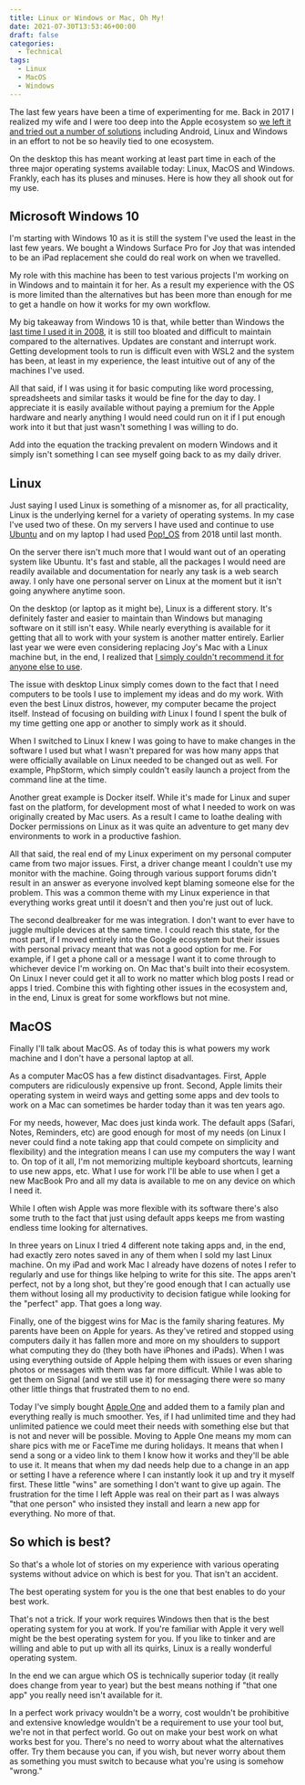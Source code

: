 ```yaml
---
title: Linux or Windows or Mac, Oh My!
date: 2021-07-30T13:53:46+00:00
draft: false
categories:
  - Technical
tags:
  - Linux
  - MacOS
  - Windows
---
```


The last few years have been a time of experimenting for me. Back in 2017 I realized my wife and I were too deep into the Apple ecosystem so [we left it and tried out a number of solutions][1] including Android, Linux and Windows in an effort to not be so heavily tied to one ecosystem.

On the desktop this has meant working at least part time in each of the three major operating systems available today: Linux, MacOS and Windows. Frankly, each has its pluses and minuses. Here is how they all shook out for my use.

## Microsoft Windows 10

I'm starting with Windows 10 as it is still the system I've used the least in the last few years. We bought a Windows Surface Pro for Joy that was intended to be an iPad replacement she could do real work on when we travelled.

My role with this machine has been to test various projects I'm working on in Windows and to maintain it for her. As a result my experience with the OS is more limited than the alternatives but has been more than enough for me to get a handle on how it works for my own workflow.

My big takeaway from Windows 10 is that, while better than Windows the [last time I used it in 2008][2], it is still too bloated and difficult to maintain compared to the alternatives. Updates are constant and interrupt work. Getting development tools to run is difficult even with WSL2 and the system has been, at least in my experience, the least intuitive out of any of the machines I've used.

All that said, if I was using it for basic computing like word processing, spreadsheets and similar tasks it would be fine for the day to day. I appreciate it is easily available without paying a premium for the Apple hardware and nearly anything I would need could run on it if I put enough work into it but that just wasn't something I was willing to do.

Add into the equation the tracking prevalent on modern Windows and it simply isn't something I can see myself going back to as my daily driver.

## Linux

Just saying I used Linux is something of a misnomer as, for all practicality, Linux is the underlying kernel for a variety of operating systems. In my case I've used two of these. On my servers I have used and continue to use [Ubuntu][3] and on my laptop I had used [Pop!_OS][4] from 2018 until last month.

On the server there isn't much more that I would want out of an operating system like Ubuntu. It's fast and stable, all the packages I would need are readily available and documentation for nearly any task is a web search away. I only have one personal server on Linux at the moment but it isn't going anywhere anytime soon.

On the desktop (or laptop as it might be), Linux is a different story. It's definitely faster and easier to maintain than Windows but managing software on it still isn't easy. While nearly everything is available for it getting that all to work with your system is another matter entirely. Earlier last year we were even considering replacing Joy's Mac with a Linux machine but, in the end, I realized that [I simply couldn't recommend it for anyone else to use][5].

The issue with desktop Linux simply comes down to the fact that I need computers to be tools I use to implement my ideas and do my work. With even the best Linux distros, however, my computer became the project itself. Instead of focusing on building _with_ Linux I found I spent the bulk of my time getting one app or another to simply work as it should.

When I switched to Linux I knew I was going to have to make changes in the software I used but what I wasn't prepared for was how many apps that were officially available on Linux needed to be changed out as well. For example, PhpStorm, which simply couldn't easily launch a project from the command line at the time.

Another great example is Docker itself. While it's made for Linux and super fast on the platform, for development most of what I needed to work on was originally created by Mac users. As a result I came to loathe dealing with Docker permissions on Linux as it was quite an adventure to get many dev environments to work in a productive fashion.

All that said, the real end of my Linux experiment on my personal computer came from two major issues. First, a driver change meant I couldn't use my monitor with the machine. Going through various support forums didn't result in an answer as everyone involved kept blaming someone else for the problem. This was a common theme with my Linux experience in that everything works great until it doesn't and then you're just out of luck.

The second dealbreaker for me was integration. I don't want to ever have to juggle multiple devices at the same time. I could reach this state, for the most part, if I moved entirely into the Google ecosystem but their issues with personal privacy meant that was not a good option for me. For example, if I get a phone call or a message I want it to come through to whichever device I'm working on. On Mac that's built into their ecosystem. On Linux I never could get it all to work no matter which blog posts I read or apps I tried. Combine this with fighting other issues in the ecosystem and, in the end, Linux is great for some workflows but not mine.

## MacOS

Finally I'll talk about MacOS. As of today this is what powers my work machine and I don't have a personal laptop at all.

As a computer MacOS has a few distinct disadvantages. First, Apple computers are ridiculously expensive up front. Second, Apple limits their operating system in weird ways and getting some apps and dev tools to work on a Mac can sometimes be harder today than it was ten years ago.

For my needs, however, Mac does just kinda work. The default apps (Safari, Notes, Reminders, etc) are good enough for most of my needs (on Linux I never could find a note taking app that could compete on simplicity and flexibility) and the integration means I can use my computers the way I want to. On top of it all, I'm not memorizing multiple keyboard shortcuts, learning to use new apps, etc. What I use for work I'll be able to use when I get a new MacBook Pro and all my data is available to me on any device on which I need it.

While I often wish Apple was more flexible with its software there's also some truth to the fact that just using default apps keeps me from wasting endless time looking for alternatives.

In three years on Linux I tried 4 different note taking apps and, in the end, had exactly zero notes saved in any of them when I sold my last Linux machine. On my iPad and work Mac I already have dozens of notes I refer to regularly and use for things like helping to write for this site. The apps aren't perfect, not by a long shot, but they're good enough that I can actually use them without losing all my productivity to decision fatigue while looking for the "perfect" app. That goes a long way.

Finally, one of the biggest wins for Mac is the family sharing features. My parents have been on Apple for years. As they've retired and stopped using computers daily it has fallen more and more on my shoulders to support what computing they do (they both have iPhones and iPads). When I was using everything outside of Apple helping them with issues or even sharing photos or messages with them was far more difficult. While I was able to get them on Signal (and we still use it) for messaging there were so many other little things that frustrated them to no end.

Today I've simply bought [Apple One][6] and added them to a family plan and everything really is much smoother. Yes, if I had unlimited time and they had unlimited patience we could meet their needs with something else but that is not and never will be possible. Moving to Apple One means my mom can share pics with me or FaceTime me during holidays. It means that when I send a song or a video link to them I know how it works and they'll be able to use it. It means that when my dad needs help due to a change in an app or setting I have a reference where I can instantly look it up and try it myself first. These little "wins" are something I don't want to give up again. The frustration for the time I left Apple was real on their part as I was always "that one person" who insisted they install and learn a new app for everything. No more of that.

## So which is best?

So that's a whole lot of stories on my experience with various operating systems without advice on which is best for you. That isn't an accident.

The best operating system for you is the one that best enables to do your best work.

That's not a trick. If your work requires Windows then that is the best operating system for you at work. If you're familiar with Apple it very well might be the best operating system for you. If you like to tinker and are willing and able to put up with all its quirks, Linux is a really wonderful operating system.

In the end we can argue which OS is technically superior today (it really does change from year to year) but the best means nothing if "that one app" you really need isn't available for it.

In a perfect work privacy wouldn't be a worry, cost wouldn't be prohibitive and extensive knowledge wouldn't be a requirement to use your tool but, we're not in that perfect world. Go out on make your best work on what works best for you. There's no need to worry about what the alternatives offer. Try them because you can, if you wish, but never worry about them as something you must switch to because what you're using is somehow "wrong."

 [1]: /2017/12/from-apple-to-google-and-more-my-adventure-in-escaping-the-apple-ecosystem/
 [2]: /2008/11/2-weeks-with-a-mac-after-15-years-with-windows/
 [3]: https://ubuntu.com
 [4]: https://pop.system76.com
 [5]: /2020/04/why-i-cant-recommend-linux-to-others/
 [6]: https://www.apple.com/apple-one/